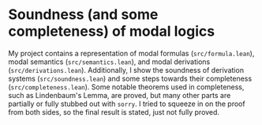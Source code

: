 # Soundness (and some completeness) of modal logics

My project contains a representation of modal formulas (`src/formula.lean`), modal semantics (`src/semantics.lean`), and modal derivations (`src/derivations.lean`). Additionally, I show the soundness of derivation systems (`src/soundness.lean`) and some steps towards their completeness (`src/completeness.lean`). Some notable theorems used in completeness, such as Lindenbaum's Lemma, are proved, but many other parts are partially or fully stubbed out with `sorry`. I tried to squeeze in on the proof from both sides, so the final result is stated, just not fully proved.
